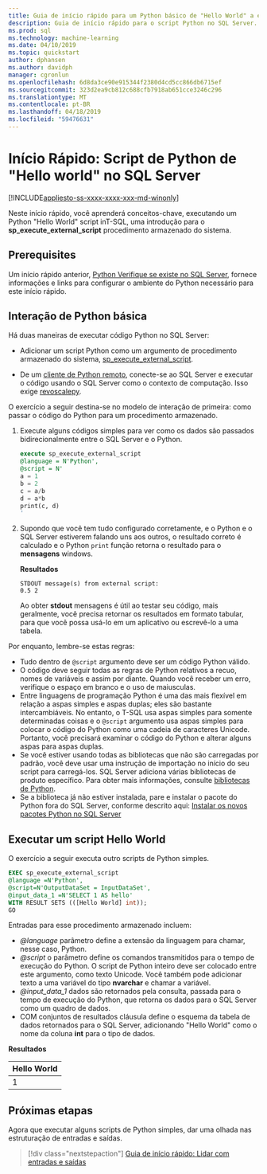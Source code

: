 ```yaml
---
title: Guia de início rápido para um Python básico de "Hello World" a execução no T-SQL – SQL Server Machine Learning do código
description: Guia de início rápido para o script Python no SQL Server. Conheça os fundamentos de chamar o script de Python usando o procedimento armazenado do sistema sp_execute_external_script em um exercício de Olá, mundo.
ms.prod: sql
ms.technology: machine-learning
ms.date: 04/10/2019
ms.topic: quickstart
author: dphansen
ms.author: davidph
manager: cgronlun
ms.openlocfilehash: 6d8da3ce90e915344f2380d4cd5cc866db6715ef
ms.sourcegitcommit: 323d2ea9cb812c688cfb7918ab651cce3246c296
ms.translationtype: MT
ms.contentlocale: pt-BR
ms.lasthandoff: 04/18/2019
ms.locfileid: "59476631"
---
```

# <a name="quickstart-hello-world-python-script-in-sql-server"></a>Início Rápido: Script de Python de "Hello world" no SQL Server 
[!INCLUDE[appliesto-ss-xxxx-xxxx-xxx-md-winonly](../../includes/appliesto-ss-xxxx-xxxx-xxx-md-winonly.md)]

Neste início rápido, você aprenderá conceitos-chave, executando um Python "Hello World" script inT-SQL, uma introdução para o **sp_execute_external_script** procedimento armazenado do sistema. 

## <a name="prerequisites"></a>Prerequisites

Um início rápido anterior, [Python Verifique se existe no SQL Server](quickstart-python-verify.md), fornece informações e links para configurar o ambiente do Python necessário para este início rápido.

## <a name="basic-python-interaction"></a>Interação de Python básica

Há duas maneiras de executar código Python no SQL Server:

+ Adicionar um script Python como um argumento de procedimento armazenado do sistema, [sp_execute_external_script](../../relational-databases/system-stored-procedures/sp-execute-external-script-transact-sql.md).

+ De um [cliente de Python remoto](../python/setup-python-client-tools-sql.md), conecte-se ao SQL Server e executar o código usando o SQL Server como o contexto de computação. Isso exige [revoscalepy](../python/ref-py-revoscalepy.md).

O exercício a seguir destina-se no modelo de interação de primeira: como passar o código do Python para um procedimento armazenado.

1. Execute alguns códigos simples para ver como os dados são passados bidirecionalmente entre o SQL Server e o Python.

    ```sql
    execute sp_execute_external_script 
    @language = N'Python', 
    @script = N'
    a = 1
    b = 2
    c = a/b
    d = a*b
    print(c, d)
    '
    ```

2. Supondo que você tem tudo configurado corretamente, e o Python e o SQL Server estiverem falando uns aos outros, o resultado correto é calculado e o Python `print` função retorna o resultado para o **mensagens** windows.

    **Resultados**

    ```text
    STDOUT message(s) from external script: 
    0.5 2
    ```

    Ao obter **stdout** mensagens é útil ao testar seu código, mais geralmente, você precisa retornar os resultados em formato tabular, para que você possa usá-lo em um aplicativo ou escrevê-lo a uma tabela.

Por enquanto, lembre-se estas regras:

+ Tudo dentro de `@script` argumento deve ser um código Python válido. 
+ O código deve seguir todas as regras de Python relativos a recuo, nomes de variáveis e assim por diante. Quando você receber um erro, verifique o espaço em branco e o uso de maiusculas.
+ Entre linguagens de programação Python é uma das mais flexível em relação a aspas simples e aspas duplas; eles são bastante intercambiáveis. No entanto, o T-SQL usa aspas simples para somente determinadas coisas e o `@script` argumento usa aspas simples para colocar o código do Python como uma cadeia de caracteres Unicode. Portanto, você precisará examinar o código do Python e alterar alguns aspas para aspas duplas.
+ Se você estiver usando todas as bibliotecas que não são carregadas por padrão, você deve usar uma instrução de importação no início do seu script para carregá-los. SQL Server adiciona várias bibliotecas de produto específico. Para obter mais informações, consulte [bibliotecas de Python](../python/python-libraries-and-data-types.md).
+ Se a biblioteca já não estiver instalada, pare e instalar o pacote do Python fora do SQL Server, conforme descrito aqui: [Instalar os novos pacotes Python no SQL Server](../python/install-additional-python-packages-on-sql-server.md)

## <a name="run-a-hello-world-script"></a>Executar um script Hello World

O exercício a seguir executa outro scripts de Python simples.

```sql
EXEC sp_execute_external_script
@language =N'Python',
@script=N'OutputDataSet = InputDataSet',
@input_data_1 =N'SELECT 1 AS hello'
WITH RESULT SETS (([Hello World] int));
GO
```

Entradas para esse procedimento armazenado incluem:

+ *@language* parâmetro define a extensão da linguagem para chamar, nesse caso, Python.
+ *@script* o parâmetro define os comandos transmitidos para o tempo de execução do Python. O script de Python inteiro deve ser colocado entre este argumento, como texto Unicode. Você também pode adicionar texto a uma variável do tipo **nvarchar** e chamar a variável.
+ *@input_data_1* dados são retornados pela consulta, passada para o tempo de execução do Python, que retorna os dados para o SQL Server como um quadro de dados.
+ COM conjuntos de resultados cláusula define o esquema da tabela de dados retornados para o SQL Server, adicionando "Hello World" como o nome da coluna **int** para o tipo de dados.

**Resultados**

| Hello World |
|-------------|
| 1 |

## <a name="next-steps"></a>Próximas etapas

Agora que executar alguns scripts de Python simples, dar uma olhada nas estruturação de entradas e saídas.

> [!div class="nextstepaction"]
> [Guia de início rápido: Lidar com entradas e saídas](quickstart-python-inputs-and-outputs.md)
